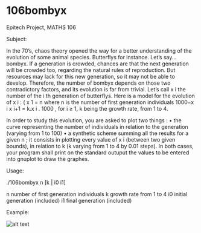 # 106bombyx
Epitech Project, MATHS 106

Subject:

In the 70’s, chaos theory opened the way for a better understanding of the evolution of some animal species.
Butterflys for instance. Let’s say... bombyx.
If a generation is crowded, chances are that the next generation will be crowded too, regarding the natural rules of
reproduction. But resources may lack for this new generation, so it may not be able to develop.
Therefore, the number of bombyx depends on those two contradictory factors, and its evolution is far from trivial.
Let’s call x i the number of the i th generation of butterflys. Here is a model for the evolution of x i :
(
x 1 = n
where n is the number of first generation individuals
1000−x i
x i+1 = k.x i . 1000 , for i ≥ 1, k being the growth rate, from 1 to 4.

In order to study this evolution, you are asked to plot two things :
• the curve representing the number of individuals in relation to the generation (varying from 1 to 100)
• a synthetic scheme summing all the results for a given n ; it consists in plotting every value of x i (between two
given bounds), in relation to k (k varying from 1 to 4 by 0.01 steps).
In both cases, your program shall print on the standard outuput the values to be entered into gnuplot to draw the
graphes.

Usage:

./106bombyx n [k | i0 i1]

n     number of first generation individuals
k     growth rate from 1 to 4
i0    initial generation (included)
i1    final generation (included)

Example:


![alt text](https://raw.githubusercontent.com/alexandre10044/106bombyx/master/example.png)
